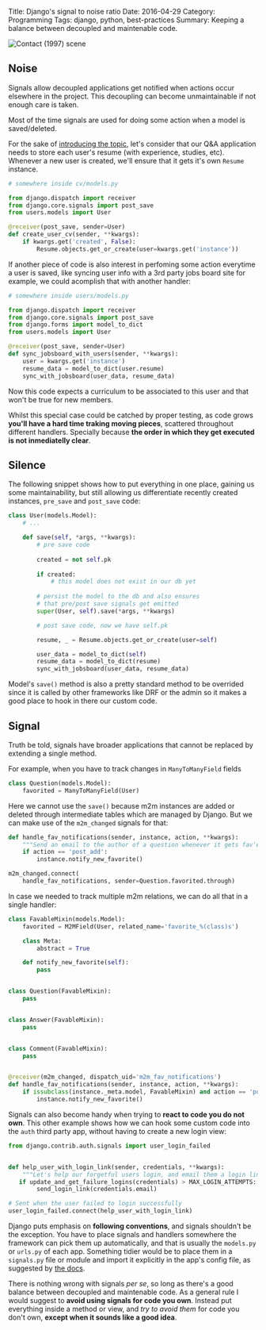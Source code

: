 Title: Django's signal to noise ratio
Date: 2016-04-29
Category: Programming
Tags: django, python, best-practices
Summary: Keeping a balance between decoupled and maintenable code.

![Contact (1997) scene](/images/signal-to-noise-ratio.png "Contact (1997)")

## Noise

Signals allow decoupled applications get notified when actions occur elsewhere
in the project. This decoupling can become unmaintainable if not enough care
is taken.

Most of the time signals are used for doing some action when a model is
saved/deleted.

For the sake of [introducing the topic][2], let's consider that our Q&A
application needs to store each user's resume (with experience, studies, etc).
Whenever a new user is created, we'll ensure that it gets it's own `Resume`
instance.

```python
# somewhere inside cv/models.py

from django.dispatch import receiver
from django.core.signals import post_save
from users.models import User

@receiver(post_save, sender=User)
def create_user_cv(sender, **kwargs):
    if kwargs.get('created', False):
        Resume.objects.get_or_create(user=kwargs.get('instance'))
```

If another piece of code is also interest in perfoming some action everytime a
user is saved, like syncing user info with a 3rd party jobs board site for
example, we could acomplish that with another handler:

```python
# somewhere inside users/models.py

from django.dispatch import receiver
from django.core.signals import post_save
from django.forms import model_to_dict
from users.models import User

@receiver(post_save, sender=User)
def sync_jobsboard_with_users(sender, **kwargs):
    user = kwargs.get('instance')
    resume_data = model_to_dict(user.resume)
    sync_with_jobsboard(user_data, resume_data)
```

Now this code expects a curriculum to be associated to this user and that won't
be true for new members.

Whilst this special case could be catched by proper testing, as code grows
**you'll have a hard time traking moving pieces**, scattered throughout
different handlers. Specially because **the order in which they get executed is
not inmediatelly clear**.


## Silence

The following snippet shows how to put everything in one place, gaining us some
maintainability, but still allowing us differentiate recently created instances,
`pre_save` and `post_save` code:

```python
class User(models.Model):
    # ...

    def save(self, *args, **kwargs):
        # pre save code
        
        created = not self.pk
        
        if created:
            # this model does not exist in our db yet
 
        # persist the model to the db and also ensures
        # that pre/post save signals get emitted
        super(User, self).save(*args, **kwargs)

        # post save code, now we have self.pk

        resume, _ = Resume.objects.get_or_create(user=self)

        user_data = model_to_dict(self)
        resume_data = model_to_dict(resume)
        sync_with_jobsboard(user_data, resume_data)
```

Model's `save()` method is also a pretty standard method to be overrided since
it is called by other frameworks like DRF or the admin so it makes a good place
to hook in there our custom code.


## Signal

Truth be told, signals have broader applications that cannot be replaced by
extending a single method.

For example, when you have to track changes in `ManyToManyField` fields

```python
class Question(models.Model):
    favorited = ManyToManyField(User)
```
Here we cannot use the `save()` because m2m instances are added or deleted
through intermediate tables which are managed by Django. But we can make use of
the `m2m_changed` signals for that: 

```python
def handle_fav_notifications(sender, instance, action, **kwargs):
    """Send an email to the author of a question whenever it gets fav'ed"""
    if action == 'post_add':
        instance.notify_new_favorite()

m2m_changed.connect(
    handle_fav_notifications, sender=Question.favorited.through)
```

In case we needed to track multiple m2m relations, we can do all that in a
single handler:

```python
class FavableMixin(models.Model):
    favorited = M2MField(User, related_name='favorite_%(class)s')

    class Meta:
        abstract = True

    def notify_new_favorite(self):
        pass


class Question(FavableMixin):
    pass


class Answer(FavableMixin):
    pass


class Comment(FavableMixin):
    pass


@receiver(m2m_changed, dispatch_uid='m2m_fav_notifications')
def handle_fav_notifications(sender, instance, action, **kwargs):
    if issubclass(instance._meta.model, FavableMixin) and action == 'post_add':
        instance.notify_new_favorite()
```

Signals can also become handy when trying to **react to code you do not own**.
This other example shows how we can hook some custom code into the `auth` third
party app, without having to create a new login view:

```python
from django.contrib.auth.signals import user_login_failed


def help_user_with_login_link(sender, credentials, **kwargs):
    """Let's help our forgetful users login, and email them a login link."""
   if update_and_get_failure_logins(credentials) > MAX_LOGIN_ATTEMPTS:
        send_login_link(credentials.email)

# Sent when the user failed to login successfully
user_login_failed.connect(help_user_with_login_link)
```

Django puts emphasis on **following conventions**, and signals shouldn't be the
exception. You have to place signals and handlers somewhere the framework can
pick them up automatically, and that is usually the `models.py` or `urls.py` of
each app. Something tidier would be to place them in a `signals.py` file or
module and import it explicitly in the app's config file, as suggested by
[the docs][1].

There is nothing wrong with signals *per se*, so long as there's a good balance
between decoupled and maintenable code. As a general rule I would suggest to
**avoid using signals for code you own**. Instead put everything inside a method
or view, and *try to avoid them* for code you don't own, **except when it sounds
like a good idea**.


[1]: https://docs.djangoproject.com/en/1.9/topics/signals/ "Django documentation"
[2]: https://twitter.com/hernantz/status/623293934857535488
